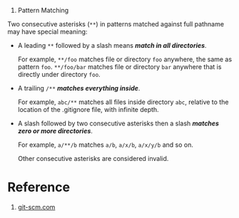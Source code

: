 1. Pattern Matching

  Two consecutive asterisks (`**`) in patterns matched against full pathname
  may have special meaning:

* A leading `**` followed by a slash means ***match in all directories***.

  For example, `**/foo` matches file or directory `foo` anywhere,
  the same as pattern `foo`. `**/foo/bar` matches file or directory `bar`
  anywhere that is directly under directory `foo`.

* A trailing `/**` ***matches everything inside***.

  For example, `abc/**` matches all files inside directory `abc`,
  relative to the location of the .gitignore file, with infinite depth.

* A slash followed by two consecutive asterisks then a slash ***matches
  zero or more directories***.
  
  For example, `a/**/b` matches `a/b`, `a/x/b`, `a/x/y/b` and so on.

  Other consecutive asterisks are considered invalid.


# Reference
1. [git-scm.com](http://git-scm.com/docs/gitignore)
